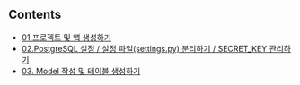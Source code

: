 
## Contents

* [01.프로젝트 및 앱 생성하기](https://github.com/newbie40/toy-til/blob/master/docs/081211.md)
* [02.PostgreSQL 설정 / 설정 파일(settings.py) 분리하기 / SECRET_KEY 관리하기](https://github.com/newbie40/toy-til/blob/master/docs/081212.md)
* [03. Model 작성 및 테이블 생성하기](https://github.com/newbie40/toy-til/blob/master/docs/081213.md)

